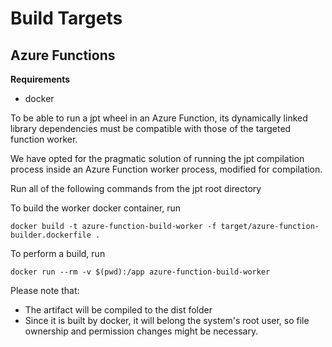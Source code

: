 # Build Targets

## Azure Functions
**Requirements**
- docker
 
To be able to run a jpt wheel in an Azure Function, its dynamically linked library dependencies must be compatible with 
those of the targeted function worker.  

We have opted for the pragmatic solution of running the jpt compilation process inside an Azure Function worker process, 
modified for compilation.

Run all of the following  commands from the jpt root directory

To build the worker docker container, run

```shell
docker build -t azure-function-build-worker -f target/azure-function-builder.dockerfile .
```  

To perform a build, run
```shell
docker run --rm -v $(pwd):/app azure-function-build-worker
```

Please note that:
- The artifact will be compiled to the dist folder
- Since it is built by docker, it will belong the system's root user, so file ownership and permission changes might
be necessary. 
